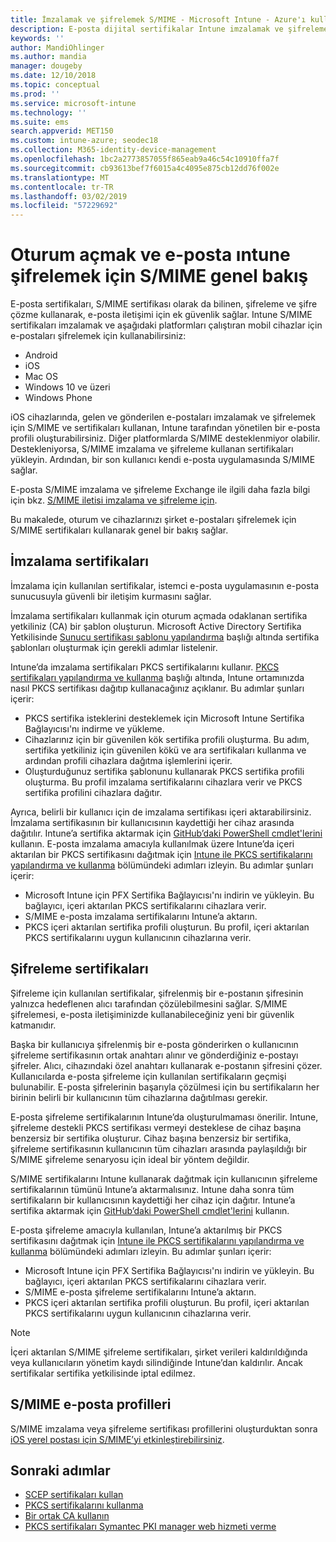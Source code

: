 ```yaml
---
title: İmzalamak ve şifrelemek S/MIME - Microsoft Intune - Azure'ı kullanarak e-posta | Microsoft Docs
description: E-posta dijital sertifikalar Intune imzalamak ve şifrelemek cihazlarda e-postaları için nasıl kullanılacağını öğrenin. Bu sertifikalar, S/MIME adı verilir ve cihaz yapılandırma profilleri kullanılarak yapılandırılır. İmzalama ve şifreleme sertifikalarını PKCS veya özel sertifikaları kullanın ve sertifikaları içeri aktarmak için bağlayıcı kullanma.
keywords: ''
author: MandiOhlinger
ms.author: mandia
manager: dougeby
ms.date: 12/10/2018
ms.topic: conceptual
ms.prod: ''
ms.service: microsoft-intune
ms.technology: ''
ms.suite: ems
search.appverid: MET150
ms.custom: intune-azure; seodec18
ms.collection: M365-identity-device-management
ms.openlocfilehash: 1bc2a2773857055f865eab9a46c54c10910ffa7f
ms.sourcegitcommit: cb93613bef7f6015a4c4095e875cb12dd76f002e
ms.translationtype: MT
ms.contentlocale: tr-TR
ms.lasthandoff: 03/02/2019
ms.locfileid: "57229692"
---
```

# <a name="smime-overview-to-sign-and-encrypt-email-in-intune"></a>Oturum açmak ve e-posta ıntune şifrelemek için S/MIME genel bakış

E-posta sertifikaları, S/MIME sertifikası olarak da bilinen, şifreleme ve şifre çözme kullanarak, e-posta iletişimi için ek güvenlik sağlar. Intune S/MIME sertifikaları imzalamak ve aşağıdaki platformları çalıştıran mobil cihazlar için e-postaları şifrelemek için kullanabilirsiniz:

- Android
- iOS
- Mac OS
- Windows 10 ve üzeri
- Windows Phone

iOS cihazlarında, gelen ve gönderilen e-postaları imzalamak ve şifrelemek için S/MIME ve sertifikaları kullanan, Intune tarafından yönetilen bir e-posta profili oluşturabilirsiniz. Diğer platformlarda S/MIME desteklenmiyor olabilir. Destekleniyorsa, S/MIME imzalama ve şifreleme kullanan sertifikaları yükleyin. Ardından, bir son kullanıcı kendi e-posta uygulamasında S/MIME sağlar.

E-posta S/MIME imzalama ve şifreleme Exchange ile ilgili daha fazla bilgi için bkz. [S/MIME iletisi imzalama ve şifreleme için](https://docs.microsoft.com/Exchange/policy-and-compliance/smime).

Bu makalede, oturum ve cihazlarınızı şirket e-postaları şifrelemek için S/MIME sertifikaları kullanarak genel bir bakış sağlar.

## <a name="signing-certificates"></a>İmzalama sertifikaları

İmzalama için kullanılan sertifikalar, istemci e-posta uygulamasının e-posta sunucusuyla güvenli bir iletişim kurmasını sağlar.

İmzalama sertifikaları kullanmak için oturum açmada odaklanan sertifika yetkiliniz (CA) bir şablon oluşturun. Microsoft Active Directory Sertifika Yetkilisinde [Sunucu sertifikası şablonu yapılandırma](https://docs.microsoft.com/windows-server/networking/core-network-guide/cncg/server-certs/configure-the-server-certificate-template) başlığı altında sertifika şablonları oluşturmak için gerekli adımlar listelenir.

Intune’da imzalama sertifikaları PKCS sertifikalarını kullanır. [PKCS sertifikaları yapılandırma ve kullanma](certficates-pfx-configure.md) başlığı altında, Intune ortamınızda nasıl PKCS sertifikası dağıtıp kullanacağınız açıklanır. Bu adımlar şunları içerir:

- PKCS sertifika isteklerini desteklemek için Microsoft Intune Sertifika Bağlayıcısı'nı indirme ve yükleme.
- Cihazlarınız için bir güvenilen kök sertifika profili oluşturma. Bu adım, sertifika yetkiliniz için güvenilen kökü ve ara sertifikaları kullanma ve ardından profili cihazlara dağıtma işlemlerini içerir.
- Oluşturduğunuz sertifika şablonunu kullanarak PKCS sertifika profili oluşturma. Bu profil imzalama sertifikalarını cihazlara verir ve PKCS sertifika profilini cihazlara dağıtır.

Ayrıca, belirli bir kullanıcı için de imzalama sertifikası içeri aktarabilirsiniz. İmzalama sertifikasının bir kullanıcısının kaydettiği her cihaz arasında dağıtılır. Intune’a sertifika aktarmak için [GitHub’daki PowerShell cmdlet'lerini](https://github.com/Microsoft/Intune-Resource-Access) kullanın. E-posta imzalama amacıyla kullanılmak üzere Intune’da içeri aktarılan bir PKCS sertifikasını dağıtmak için [Intune ile PKCS sertifikalarını yapılandırma ve kullanma](certficates-pfx-configure.md) bölümündeki adımları izleyin. Bu adımlar şunları içerir:

- Microsoft Intune için PFX Sertifika Bağlayıcısı'nı indirin ve yükleyin. Bu bağlayıcı, içeri aktarılan PKCS sertifikalarını cihazlara verir.
- S/MIME e-posta imzalama sertifikalarını Intune’a aktarın.
- PKCS içeri aktarılan sertifika profili oluşturun. Bu profil, içeri aktarılan PKCS sertifikalarını uygun kullanıcının cihazlarına verir.

## <a name="encryption-certificates"></a>Şifreleme sertifikaları

Şifreleme için kullanılan sertifikalar, şifrelenmiş bir e-postanın şifresinin yalnızca hedeflenen alıcı tarafından çözülebilmesini sağlar. S/MIME şifrelemesi, e-posta iletişiminizde kullanabileceğiniz yeni bir güvenlik katmanıdır.

Başka bir kullanıcıya şifrelenmiş bir e-posta gönderirken o kullanıcının şifreleme sertifikasının ortak anahtarı alınır ve gönderdiğiniz e-postayı şifreler. Alıcı, cihazındaki özel anahtarı kullanarak e-postanın şifresini çözer. Kullanıcılarda e-posta şifreleme için kullanılan sertifikaların geçmişi bulunabilir. E-posta şifrelerinin başarıyla çözülmesi için bu sertifikaların her birinin belirli bir kullanıcının tüm cihazlarına dağıtılması gerekir.

E-posta şifreleme sertifikalarının Intune’da oluşturulmaması önerilir. Intune, şifreleme destekli PKCS sertifikası vermeyi desteklese de cihaz başına benzersiz bir sertifika oluşturur. Cihaz başına benzersiz bir sertifika, şifreleme sertifikasının kullanıcının tüm cihazları arasında paylaşıldığı bir S/MIME şifreleme senaryosu için ideal bir yöntem değildir.

S/MIME sertifikalarını Intune kullanarak dağıtmak için kullanıcının şifreleme sertifikalarının tümünü Intune’a aktarmalısınız. Intune daha sonra tüm sertifikaların bir kullanıcısının kaydettiği her cihaz için dağıtır. Intune’a sertifika aktarmak için [GitHub’daki PowerShell cmdlet'lerini](https://github.com/Microsoft/Intune-Resource-Access) kullanın.

E-posta şifreleme amacıyla kullanılan, Intune’a aktarılmış bir PKCS sertifikasını dağıtmak için [Intune ile PKCS sertifikalarını yapılandırma ve kullanma](certficates-pfx-configure.md) bölümündeki adımları izleyin. Bu adımlar şunları içerir:

- Microsoft Intune için PFX Sertifika Bağlayıcısı'nı indirin ve yükleyin. Bu bağlayıcı, içeri aktarılan PKCS sertifikalarını cihazlara verir.
- S/MIME e-posta şifreleme sertifikalarını Intune’a aktarın.
- PKCS içeri aktarılan sertifika profili oluşturun. Bu profil, içeri aktarılan PKCS sertifikalarını uygun kullanıcının cihazlarına verir.

 > [!NOTE]
 > İçeri aktarılan S/MIME şifreleme sertifikaları, şirket verileri kaldırıldığında veya kullanıcıların yönetim kaydı silindiğinde Intune’dan kaldırılır. Ancak sertifikalar sertifika yetkilisinde iptal edilmez.

## <a name="smime-email-profiles"></a>S/MIME e-posta profilleri

S/MIME imzalama veya şifreleme sertifikası profillerini oluşturduktan sonra [iOS yerel postası için S/MIME’yi etkinleştirebilirsiniz](email-settings-ios.md).

## <a name="next-steps"></a>Sonraki adımlar

- [SCEP sertifikaları kullan](certificates-scep-configure.md)
- [PKCS sertifikalarını kullanma](certficates-pfx-configure.md)
- [Bir ortak CA kullanın](certificate-authority-add-scep-overview.md)
- [PKCS sertifikaları Symantec PKI manager web hizmeti verme](certificates-symantec-configure.md)
